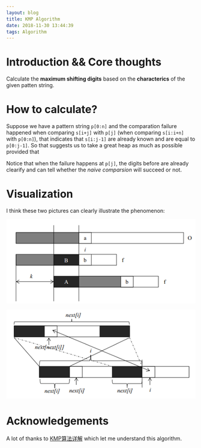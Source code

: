 ```yaml
---
layout: blog
title: KMP Algorithm
date: 2018-11-30 13:44:39
tags: Algorithm
---
```

# Introduction && Core thoughts

Calculate the **maximum shifting digits** based on the **characterics** of the given patten string.

# How to calculate?

Suppose we have a pattern string `p[0:n]` and the comparation failure happened when comparing `s[i+j]` with `p[j]` (when comparing `s[i:i+n]` with `p[0:n]`), that indicates that `s[i:j-1]` are already known and are equal to `p[0:j-1]`. So that suggests us to take a great heap as much as possible provided that 

Notice that when the failure happens at `p[j]`, the digits before are already clearify and can tell whether the *naive comparsion* will succeed or not.

# Visualization

I think these two pictures can clearly illustrate the phenomenon:

![failurefunction](Knuth-Morris-Pratt-Algorithm/FailureFunction.png)

![calculate](Knuth-Morris-Pratt-Algorithm/Calculation.png)

# Acknowledgements
A lot of thanks to [KMP算法详解](https://blog.csdn.net/yutianzuijin/article/details/11954939) which let me understand this algorithm.
